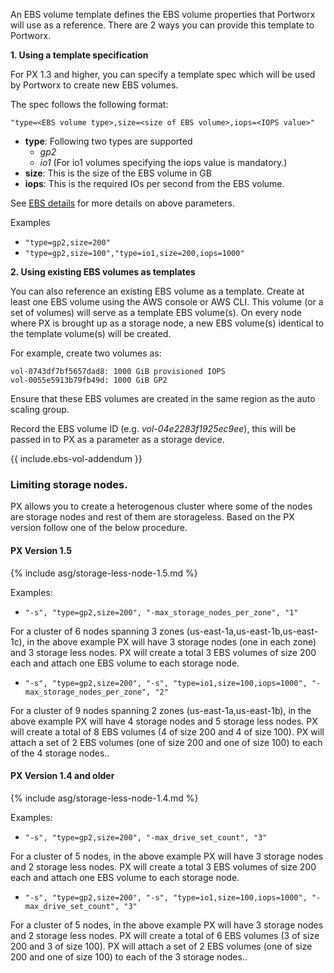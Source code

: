 An EBS volume template defines the EBS volume properties that Portworx will use as a reference. There are 2 ways you can provide this template to Portworx.

**1. Using a template specification**

For PX 1.3 and higher, you can specify a template spec which will be used by Portworx to create new EBS volumes.

The spec follows the following format:
```
"type=<EBS volume type>,size=<size of EBS volume>,iops=<IOPS value>"
```

* __type__: Following two types are supported
    * _gp2_
    * _io1_ (For io1 volumes specifying the iops value is mandatory.)
* __size__: This is the size of the EBS volume in GB
* __iops__: This is the required IOs per second from the EBS volume.

See [EBS details](https://aws.amazon.com/ebs/details/) for more details on above parameters.

Examples

* `"type=gp2,size=200"`
* `"type=gp2,size=100","type=io1,size=200,iops=1000"`


**2. Using existing EBS volumes as templates**

You can also reference an existing EBS volume as a template.  Create at least one EBS volume using the AWS console or AWS CLI. This volume (or a set of volumes) will serve as a template EBS volume(s). On every node where PX is brought up as a storage node, a new EBS volume(s) identical to the template volume(s) will be created.

For example, create two volumes as:
```
vol-0743df7bf5657dad8: 1000 GiB provisioned IOPS
vol-0055e5913b79fb49d: 1000 GiB GP2
```

Ensure that these EBS volumes are created in the same region as the auto scaling group.

Record the EBS volume ID (e.g. _vol-04e2283f1925ec9ee_), this will be passed in to PX as a parameter as a storage device.

{{ include.ebs-vol-addendum }}

### Limiting storage nodes.

PX allows you to create a heterogenous cluster where some of the nodes are storage nodes and rest of them are storageless. Based on the PX version follow one of the below procedure.

#### PX Version 1.5

{% include asg/storage-less-node-1.5.md %}

Examples:

* `"-s", "type=gp2,size=200", "-max_storage_nodes_per_zone", "1"`

For a cluster of 6 nodes spanning 3 zones (us-east-1a,us-east-1b,us-east-1c), in the above example PX will have 3 storage nodes (one in each zone) and 3 storage less nodes. PX will create a total 3 EBS volumes of size 200 each and attach one EBS volume to each storage node.

* `"-s", "type=gp2,size=200", "-s", "type=io1,size=100,iops=1000", "-max_storage_nodes_per_zone", "2"`

For a cluster of 9 nodes spanning 2 zones (us-east-1a,us-east-1b), in the above example PX will have 4 storage nodes and 5 storage less nodes. PX will create a total of 8 EBS volumes (4 of size 200 and 4 of size 100). PX will attach a set of 2 EBS volumes (one of size 200 and one of size 100) to each of the 4 storage nodes..


#### PX Version 1.4 and older

{% include asg/storage-less-node-1.4.md %}

Examples:

* `"-s", "type=gp2,size=200", "-max_drive_set_count", "3"`

For a cluster of 5 nodes, in the above example PX will have 3 storage nodes and 2 storage less nodes. PX will create a total 3 EBS volumes of size 200 each and attach one EBS volume to each storage node.

* `"-s", "type=gp2,size=200", "-s", "type=io1,size=100,iops=1000", "-max_drive_set_count", "3"`

For a cluster of 5 nodes, in the above example PX will have 3 storage nodes and 2 storage less nodes. PX will create a total of 6 EBS volumes (3 of size 200 and 3 of size 100). PX will attach a set of 2 EBS volumes (one of size 200 and one of size 100) to each of the 3 storage nodes..
